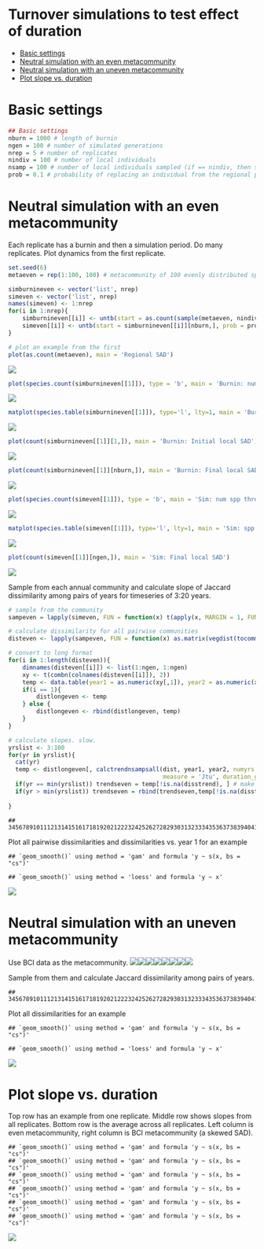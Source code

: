 Turnover simulations to test effect of duration
================

  - [Basic settings](#basic-settings)
  - [Neutral simulation with an even
    metacommunity](#neutral-simulation-with-an-even-metacommunity)
  - [Neutral simulation with an uneven
    metacommunity](#neutral-simulation-with-an-uneven-metacommunity)
  - [Plot slope vs. duration](#plot-slope-vs.-duration)

# Basic settings

``` r
## Basic settings
nburn = 1000 # length of burnin
ngen = 100 # number of simulated generations
nrep = 5 # number of replicates
nindiv = 100 # number of local individuals
nsamp = 100 # number of local individuals sampled (if == nindiv, then sample all of them)
prob = 0.1 # probability of replacing an individual from the regional pool rather than locally
```

# Neutral simulation with an even metacommunity

Each replicate has a burnin and then a simulation period. Do many
replicates. Plot dynamics from the first replicate.

``` r
set.seed(6)
metaeven = rep(1:100, 100) # metacommunity of 100 evenly distributed species

simburnineven <- vector('list', nrep)
simeven <- vector('list', nrep)
names(simeven) <- 1:nrep
for(i in 1:nrep){
    simburnineven[[i]] <- untb(start = as.count(sample(metaeven, nindiv)), prob = prob, D = 1, gens = nburn, keep = TRUE, meta = as.count(metaeven)) # burnin
    simeven[[i]] <- untb(start = simburnineven[[i]][nburn,], prob = prob, D=1, gens = ngen, keep = TRUE, meta = as.count(metaeven)) # simulation
}

# plot an example from the first
plot(as.count(metaeven), main = 'Regional SAD')
```

![](turnover_sim_files/figure-gfm/sim%20even-1.png)<!-- -->

``` r
plot(species.count(simburnineven[[1]]), type = 'b', main = 'Burnin: num spp through time') # evaluate burnin
```

![](turnover_sim_files/figure-gfm/sim%20even-2.png)<!-- -->

``` r
matplot(species.table(simburnineven[[1]]), type='l', lty=1, main = 'Burnin: spp dynamics')
```

![](turnover_sim_files/figure-gfm/sim%20even-3.png)<!-- -->

``` r
plot(count(simburnineven[[1]][1,]), main = 'Burnin: Initial local SAD')
```

![](turnover_sim_files/figure-gfm/sim%20even-4.png)<!-- -->

``` r
plot(count(simburnineven[[1]][nburn,]), main = 'Burnin: Final local SAD')
```

![](turnover_sim_files/figure-gfm/sim%20even-5.png)<!-- -->

``` r
plot(species.count(simeven[[1]]), type = 'b', main = 'Sim: num spp through time')
```

![](turnover_sim_files/figure-gfm/sim%20even-6.png)<!-- -->

``` r
matplot(species.table(simeven[[1]]), type='l', lty=1, main = 'Sim: spp dynamics')
```

![](turnover_sim_files/figure-gfm/sim%20even-7.png)<!-- -->

``` r
plot(count(simeven[[1]][ngen,]), main = 'Sim: Final local SAD')
```

![](turnover_sim_files/figure-gfm/sim%20even-8.png)<!-- -->

Sample from each annual community and calculate slope of Jaccard
dissimilarity among pairs of years for timeseries of 3:20 years.

``` r
# sample from the community
sampeven = lapply(simeven, FUN = function(x) t(apply(x, MARGIN = 1, FUN = sample, size = nsamp)))

# calculate dissimilarity for all pairwise communities
disteven <- lapply(sampeven, FUN = function(x) as.matrix(vegdist(tocommat(x), method='jaccard', binary=TRUE)))

# convert to long format
for(i in 1:length(disteven)){
    dimnames(disteven[[i]]) <- list(1:ngen, 1:ngen)
    xy <- t(combn(colnames(disteven[[i]]), 2))
    temp <- data.table(year1 = as.numeric(xy[,1]), year2 = as.numeric(xy[,2]), dist = as.numeric(disteven[[i]][xy]), rarefyID = i)
    if(i == 1){
        distlongeven <- temp
    } else {
        distlongeven <- rbind(distlongeven, temp)
    }
}

# calculate slopes. slow.
yrslist <- 3:100
for(yr in yrslist){
  cat(yr)
  temp <- distlongeven[, calctrendnsampsall(dist, year1, year2, numyrs = yr, nsamps = 3, 
                                            measure = 'Jtu', duration_group = paste0(yr, 'min3')), by = rarefyID]
  if(yr == min(yrslist)) trendseven = temp[!is.na(disstrend), ] # make a new dataset if first iteration through
  if(yr > min(yrslist)) trendseven = rbind(trendseven,temp[!is.na(disstrend), ]) # otherwise append
  
}
```

    ## 3456789101112131415161718192021222324252627282930313233343536373839404142434445464748495051525354555657585960616263646566676869707172737475767778798081828384858687888990919293949596979899100

Plot all pairwise dissimilarities and dissimilarities vs. year 1 for an
example

    ## `geom_smooth()` using method = 'gam' and formula 'y ~ s(x, bs = "cs")'

    ## `geom_smooth()` using method = 'loess' and formula 'y ~ x'

![](turnover_sim_files/figure-gfm/plot%20even-1.png)<!-- -->

# Neutral simulation with an uneven metacommunity

Use BCI data as the metacommunity.
![](turnover_sim_files/figure-gfm/sim%20SAD-1.png)<!-- -->![](turnover_sim_files/figure-gfm/sim%20SAD-2.png)<!-- -->![](turnover_sim_files/figure-gfm/sim%20SAD-3.png)<!-- -->![](turnover_sim_files/figure-gfm/sim%20SAD-4.png)<!-- -->![](turnover_sim_files/figure-gfm/sim%20SAD-5.png)<!-- -->![](turnover_sim_files/figure-gfm/sim%20SAD-6.png)<!-- -->![](turnover_sim_files/figure-gfm/sim%20SAD-7.png)<!-- -->![](turnover_sim_files/figure-gfm/sim%20SAD-8.png)<!-- -->

Sample from them and calculate Jaccard dissimilarity among pairs of
years.

    ## 3456789101112131415161718192021222324252627282930313233343536373839404142434445464748495051525354555657585960616263646566676869707172737475767778798081828384858687888990919293949596979899100

Plot all dissimilarities for an example

    ## `geom_smooth()` using method = 'gam' and formula 'y ~ s(x, bs = "cs")'

    ## `geom_smooth()` using method = 'loess' and formula 'y ~ x'

![](turnover_sim_files/figure-gfm/plot%20SAD%20example-1.png)<!-- -->

# Plot slope vs. duration

Top row has an example from one replicate. Middle row shows slopes from
all replicates. Bottom row is the average across all replicates. Left
column is even metacommunity, right column is BCI metacommunity (a
skewed SAD).

    ## `geom_smooth()` using method = 'gam' and formula 'y ~ s(x, bs = "cs")'
    ## `geom_smooth()` using method = 'gam' and formula 'y ~ s(x, bs = "cs")'
    ## `geom_smooth()` using method = 'gam' and formula 'y ~ s(x, bs = "cs")'
    ## `geom_smooth()` using method = 'gam' and formula 'y ~ s(x, bs = "cs")'
    ## `geom_smooth()` using method = 'gam' and formula 'y ~ s(x, bs = "cs")'
    ## `geom_smooth()` using method = 'gam' and formula 'y ~ s(x, bs = "cs")'

![](turnover_sim_files/figure-gfm/plot%20slopes-1.png)<!-- -->
